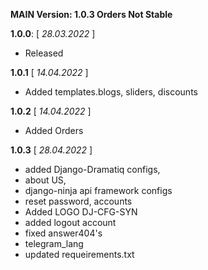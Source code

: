 **MAIN Version: 1.0.3 Orders Not Stable**

**1.0.0**: [ _28.03.2022_  ]
- Released

**1.0.1** [  _14.04.2022_ ]
- Added templates.blogs, sliders, discounts


**1.0.2** [  _14.04.2022_ ]
- Added Orders

**1.0.3** [  _28.04.2022_ ]
- added Django-Dramatiq configs,
- about US,
- django-ninja api framework configs 
- reset password, accounts 
- Added LOGO DJ-CFG-SYN
- added logout account 
- fixed answer404's
- telegram_lang
- updated requeirements.txt 